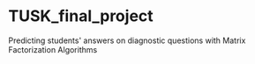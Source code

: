 # TUSK_final_project
Predicting students' answers on diagnostic questions with Matrix Factorization Algorithms
